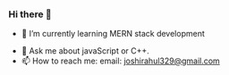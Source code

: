 ### Hi there 👋

<!-- - 🔭 I’m currently working on -->
<!-- - 👯 I’m looking to collaborate on -->
- 🌱 I’m currently learning MERN stack development
<!-- 🤔 I’m looking for -->
- 💬 Ask me about javaScript or C++.
- 📫 How to reach me: email: joshirahul329@gmail.com
<!-- - 😄 Pronouns: he/him -->
<!-- - ⚡ Fun fact: -->
